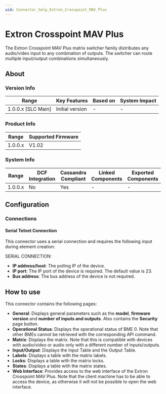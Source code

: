 ```yaml
---
uid: Connector_help_Extron_Crosspoint_MAV_Plus
---
```


# Extron Crosspoint MAV Plus

The Extron Crosspoint MAV Plus matrix switcher family distributes any audio/video input to any combination of outputs.
The switcher can route multiple input/output combinations simultaneously.

## About

### Version Info

| **Range**            | **Key Features** | **Based on** | **System Impact** |
|----------------------|------------------|--------------|-------------------|
| 1.0.0.x \[SLC Main\] | Initial version  | \-           | \-                |

### Product Info

| **Range** | **Supported Firmware** |
|-----------|------------------------|
| 1.0.0.x   | V1.02                  |

### System Info

| **Range** | **DCF Integration** | **Cassandra Compliant** | **Linked Components** | **Exported Components** |
|-----------|---------------------|-------------------------|-----------------------|-------------------------|
| 1.0.0.x   | No                  | Yes                     | \-                    | \-                      |

## Configuration

### Connections

#### Serial Telnet Connection

This connector uses a serial connection and requires the following input during element creation:

SERIAL CONNECTION:

- **IP address/host**: The polling IP of the device.
- **IP port**: The IP port of the device is required. The default value is 23.
- **Bus address**: The bus address of the device is not required.

## How to use

This connector contains the following pages:

- **General**: Displays general parameters such as the **model**, **firmware version** and **number of inputs and outputs**. Also contains the **Security** page button.
- **Operational Status**: Displays the operational status of BME 0. Note that other BMEs cannot be retrieved with the corresponding API command.
- **Matrix**: Displays the matrix. Note that this is compatible with devices with audio/video or audio only with a different number of inputs/outputs.
- **Input/Output**: Displays the Input Table and the Output Table.
- **Labels**: Displays a table with the matrix labels.
- **Locks**: Displays a table with the matrix locks.
- **States**: Displays a table with the matrix states.
- **Web Interface**: Provides access to the web interface of the Extron Crosspoint MAV Plus. Note that the client machine has to be able to access the device, as otherwise it will not be possible to open the web interface.
